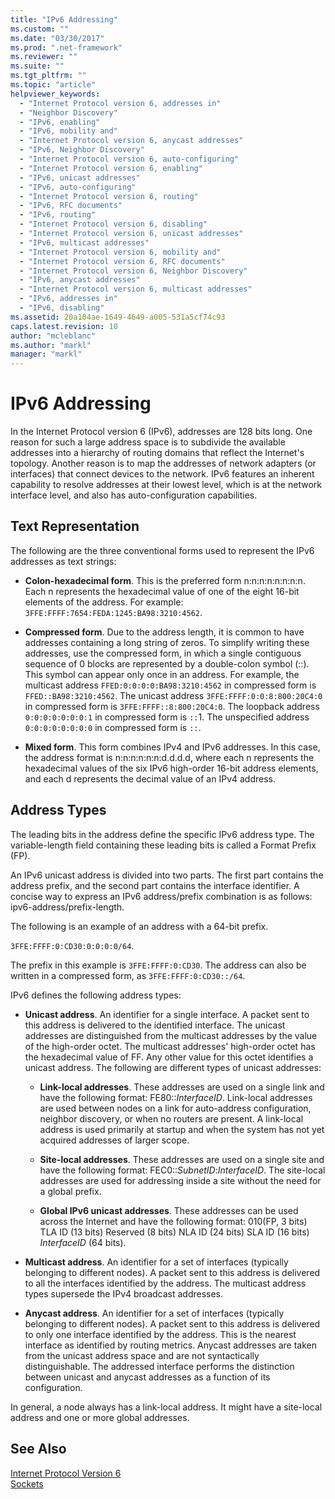 ```yaml
---
title: "IPv6 Addressing"
ms.custom: ""
ms.date: "03/30/2017"
ms.prod: ".net-framework"
ms.reviewer: ""
ms.suite: ""
ms.tgt_pltfrm: ""
ms.topic: "article"
helpviewer_keywords: 
  - "Internet Protocol version 6, addresses in"
  - "Neighbor Discovery"
  - "IPv6, enabling"
  - "IPv6, mobility and"
  - "Internet Protocol version 6, anycast addresses"
  - "IPv6, Neighbor Discovery"
  - "Internet Protocol version 6, auto-configuring"
  - "Internet Protocol version 6, enabling"
  - "IPv6, unicast addresses"
  - "IPv6, auto-configuring"
  - "Internet Protocol version 6, routing"
  - "IPv6, RFC documents"
  - "IPv6, routing"
  - "Internet Protocol version 6, disabling"
  - "Internet Protocol version 6, unicast addresses"
  - "IPv6, multicast addresses"
  - "Internet Protocol version 6, mobility and"
  - "Internet Protocol version 6, RFC documents"
  - "Internet Protocol version 6, Neighbor Discovery"
  - "IPv6, anycast addresses"
  - "Internet Protocol version 6, multicast addresses"
  - "IPv6, addresses in"
  - "IPv6, disabling"
ms.assetid: 20a104ae-1649-4649-a005-531a5cf74c93
caps.latest.revision: 10
author: "mcleblanc"
ms.author: "markl"
manager: "markl"
---
```

# IPv6 Addressing
In the Internet Protocol version 6 (IPv6), addresses are 128 bits long. One reason for such a large address space is to subdivide the available addresses into a hierarchy of routing domains that reflect the Internet's topology. Another reason is to map the addresses of network adapters (or interfaces) that connect devices to the network. IPv6 features an inherent capability to resolve addresses at their lowest level, which is at the network interface level, and also has auto-configuration capabilities.  
  
## Text Representation  
 The following are the three conventional forms used to represent the IPv6 addresses as text strings:  
  
-   **Colon-hexadecimal form**. This is the preferred form n:n:n:n:n:n:n:n. Each n represents the hexadecimal value of one of the eight 16-bit elements of the address. For example: `3FFE:FFFF:7654:FEDA:1245:BA98:3210:4562`.  
  
-   **Compressed form**. Due to the address length, it is common to have addresses containing a long string of zeros. To simplify writing these addresses, use the compressed form, in which a single contiguous sequence of 0 blocks are represented by a double-colon symbol (::). This symbol can appear only once in an address. For example, the multicast address `FFED:0:0:0:0:BA98:3210:4562` in compressed form is `FFED::BA98:3210:4562`. The unicast address `3FFE:FFFF:0:0:8:800:20C4:0` in compressed form is `3FFE:FFFF::8:800:20C4:0`. The loopback address `0:0:0:0:0:0:0:1` in compressed form is `::`1. The unspecified address `0:0:0:0:0:0:0:0` in compressed form is `::`.  
  
-   **Mixed form**. This form combines IPv4 and IPv6 addresses. In this case, the address format is n:n:n:n:n:n:d.d.d.d, where each n represents the hexadecimal values of the six IPv6 high-order 16-bit address elements, and each d represents the decimal value of an IPv4 address.  
  
## Address Types  
 The leading bits in the address define the specific IPv6 address type. The variable-length field containing these leading bits is called a Format Prefix (FP).  
  
 An IPv6 unicast address is divided into two parts. The first part contains the address prefix, and the second part contains the interface identifier. A concise way to express an IPv6 address/prefix combination is as follows: ipv6-address/prefix-length.  
  
 The following is an example of an address with a 64-bit prefix.  
  
 `3FFE:FFFF:0:CD30:0:0:0:0/64`.  
  
 The prefix in this example is `3FFE:FFFF:0:CD30`. The address can also be written in a compressed form, as `3FFE:FFFF:0:CD30::/64`.  
  
 IPv6 defines the following address types:  
  
-   **Unicast address**. An identifier for a single interface. A packet sent to this address is delivered to the identified interface. The unicast addresses are distinguished from the multicast addresses by the value of the high-order octet. The multicast addresses' high-order octet has the hexadecimal value of FF. Any other value for this octet identifies a unicast address. The following are different types of unicast addresses:  
  
    -   **Link-local addresses**. These addresses are used on a single link and have the following format: FE80::*InterfaceID*. Link-local addresses are used between nodes on a link for auto-address configuration, neighbor discovery, or when no routers are present. A link-local address is used primarily at startup and when the system has not yet acquired addresses of larger scope.  
  
    -   **Site-local addresses**. These addresses are used on a single site and have the following format: FEC0::*SubnetID*:*InterfaceID*. The site-local addresses are used for addressing inside a site without the need for a global prefix.  
  
    -   **Global IPv6 unicast addresses**. These addresses can be used across the Internet and have the following format: 010(FP, 3 bits) TLA ID (13 bits) Reserved (8 bits) NLA ID (24 bits) SLA ID (16 bits) *InterfaceID* (64 bits).  
  
-   **Multicast address**. An identifier for a set of interfaces (typically belonging to different nodes). A packet sent to this address is delivered to all the interfaces identified by the address. The multicast address types supersede the IPv4 broadcast addresses.  
  
-   **Anycast address**. An identifier for a set of interfaces (typically belonging to different nodes). A packet sent to this address is delivered to only one interface identified by the address. This is the nearest interface as identified by routing metrics. Anycast addresses are taken from the unicast address space and are not syntactically distinguishable. The addressed interface performs the distinction between unicast and anycast addresses as a function of its configuration.  
  
 In general, a node always has a link-local address. It might have a site-local address and one or more global addresses.  
  
## See Also  
 [Internet Protocol Version 6](../../../docs/framework/network-programming/internet-protocol-version-6.md)   
 [Sockets](../../../docs/framework/network-programming/sockets.md)
